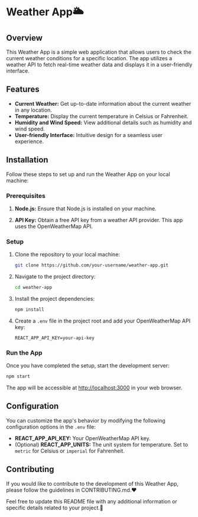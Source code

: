 # Weather App🌥️

## Overview

This Weather App is a simple web application that allows users to check the current weather conditions for a specific location. The app utilizes a weather API to fetch real-time weather data and displays it in a user-friendly interface.

## Features

- **Current Weather:** Get up-to-date information about the current weather in any location.
- **Temperature:** Display the current temperature in Celsius or Fahrenheit.
- **Humidity and Wind Speed:** View additional details such as humidity and wind speed.
- **User-friendly Interface:** Intuitive design for a seamless user experience.



## Installation

Follow these steps to set up and run the Weather App on your local machine:

### Prerequisites

1. **Node.js:** Ensure that Node.js is installed on your machine.

2. **API Key:** Obtain a free API key from a weather API provider. This app uses the OpenWeatherMap API.

### Setup

1. Clone the repository to your local machine:

    ```bash
    git clone https://github.com/your-username/weather-app.git
    ```

2. Navigate to the project directory:

    ```bash
    cd weather-app
    ```

3. Install the project dependencies:

    ```bash
    npm install
    ```

4. Create a `.env` file in the project root and add your OpenWeatherMap API key:

    ```env
    REACT_APP_API_KEY=your-api-key
    ```

### Run the App

Once you have completed the setup, start the development server:

```bash
npm start
```

The app will be accessible at [http://localhost:3000](http://localhost:3000) in your web browser.

## Configuration

You can customize the app's behavior by modifying the following configuration options in the `.env` file:

- **REACT_APP_API_KEY:** Your OpenWeatherMap API key.
- (Optional) **REACT_APP_UNITS:** The unit system for temperature. Set to `metric` for Celsius or `imperial` for Fahrenheit.

## Contributing

If you would like to contribute to the development of this Weather App, please follow the guidelines in CONTRIBUTING.md.❤️



Feel free to update this README file with any additional information or specific details related to your project.🙌
